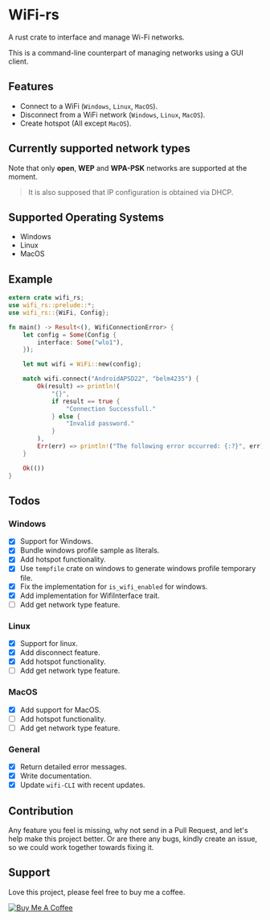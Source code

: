 # WiFi-rs

A rust crate to interface and manage Wi-Fi networks.

This is a command-line counterpart of managing networks using a GUI client.

## Features

- Connect to a WiFi (`Windows`, `Linux`, `MacOS`).
- Disconnect from a WiFi network (`Windows`, `Linux`, `MacOS`).
- Create hotspot (All except `MacOS`).

## Currently supported network types

Note that only **open**, **WEP** and **WPA-PSK** networks are supported at the moment.

> It is also supposed that IP configuration is obtained via DHCP.

## Supported Operating Systems

- Windows
- Linux
- MacOS

## Example

```Rust
extern crate wifi_rs;
use wifi_rs::prelude::*;
use wifi_rs::{WiFi, Config};

fn main() -> Result<(), WifiConnectionError> {
    let config = Some(Config {
        interface: Some("wlo1"),
    });

    let mut wifi = WiFi::new(config);

    match wifi.connect("AndroidAPSD22", "belm4235") {
        Ok(result) => println!(
            "{}",
            if result == true {
                "Connection Successfull."
            } else {
                "Invalid password."
            }
        ),
        Err(err) => println!("The following error occurred: {:?}", err),
    }

    Ok(())
}
```

## Todos

### Windows

- [x] Support for Windows.
- [x] Bundle windows profile sample as literals.
- [x] Add hotspot functionality.
- [x] Use `tempfile` crate on windows to generate windows profile temporary file.
- [x] Fix the implementation for `is_wifi_enabled` for windows.
- [x] Add implementation for WifiInterface trait.
- [ ] Add get network type feature.

### Linux

- [x] Support for linux.
- [x] Add disconnect feature.
- [x] Add hotspot functionality.
- [ ] Add get network type feature.

### MacOS

- [x] Add support for MacOS.
- [ ] Add hotspot functionality.
- [ ] Add get network type feature.

### General

- [x] Return detailed error messages.
- [x] Write documentation.
- [x] Update `wifi-CLI` with recent updates.

## Contribution

Any feature you feel is missing, why not send in a Pull Request, and let's help make this project better. Or are there any bugs, kindly create an issue, so we could work together towards fixing it.

## Support

Love this project, please feel free to buy me a coffee.

<a href="https://www.buymeacoffee.com/tnkemdilim" target="_blank"><img src="https://www.buymeacoffee.com/assets/img/custom_images/orange_img.png" alt="Buy Me A Coffee" style="height: auto !important;width: auto !important;" ></a>
